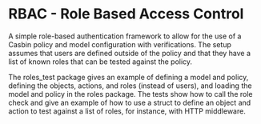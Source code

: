 # RBAC - Role Based Access Control

A simple role-based authentication framework to allow for the use of a Casbin
policy and model configuration with verifications. The setup assumes that users
are defined outside of the policy and that they have a list of known roles that
can be tested against the policy.

The roles_test package gives an example of defining a model and policy, defining
the objects, actions, and roles (instead of users), and loading the model and
policy in the roles package. The tests show how to call the role check and give
an example of how to use a struct to define an object and action to test against
a list of roles, for instance, with HTTP middleware.